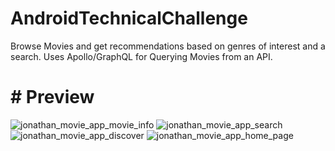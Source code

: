 # AndroidTechnicalChallenge 

Browse Movies and get recommendations based on genres of interest and a search. Uses Apollo/GraphQL for Querying Movies from an API.

# # Preview

![jonathan_movie_app_movie_info](https://user-images.githubusercontent.com/109547335/180341568-09b1365a-975a-4019-b696-a7e6f454b5d0.png)
![jonathan_movie_app_search](https://user-images.githubusercontent.com/109547335/180341571-a3ebbee4-aaef-48e0-be4f-0bceb039661e.png)
![jonathan_movie_app_discover](https://user-images.githubusercontent.com/109547335/180341572-be3125b4-277f-46dc-977f-7fc09c423a01.png)
![jonathan_movie_app_home_page](https://user-images.githubusercontent.com/109547335/180341573-af14d791-f762-41d9-afa9-c0de93c38d4a.png)
